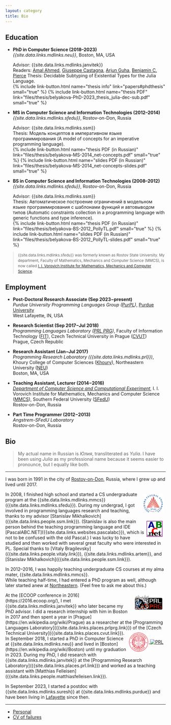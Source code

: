 ```yaml
---
layout: category
title: Bio
---
```


## Education

* **PhD in Computer Science (2018–2023)**  
  *{{site.data.links.mdlinks.neu}}*, Boston, MA, USA  

  Advisor: {{site.data.links.mdlinks.janvitek}}  
  Readers: [Amal Ahmed]({{site.data.links.people.amalahmed.link}}),
    [Giuseppe Castagna]({{site.data.links.people.gcastagna.link}}),
    [Arjun Guha]({{site.data.links.people.arjunguha.link}}),
    [Benjamin C. Pierce]({{site.data.links.people.bpierce.link}})
  Thesis: Decidable Subtyping of Existential Types for the Julia Language.  
  {% include link-button.html name="thesis info" link="papers#phdthesis" small="true" %}
  {% include link-button.html name="thesis PDF"
  link="files/thesis/belyakova-PhD-2023_thesis_julia-dec-sub.pdf" small="true"
  %}

* **MS in Computer Science and Information Technologies (2012–2014)**  
  *{{site.data.links.mdlinks.sfedu}}*, Rostov-on-Don, Russia  
  
  Advisor: {{site.data.links.mdlinks.ssm}}  
  Thesis: Модель концептов в императивном языке программирования (A model of concepts for an imperative programming language).  
  {% include link-button.html name="thesis PDF (in Russian)" link="files/thesis/belyakova-MS-2014_net-concepts.pdf" small="true" %}
  {% include link-button.html name="slides PDF (in Russian)" link="files/thesis/belyakova-MS-2014_net-concepts-slides.pdf" small="true" %}

* **BS in Computer Science  and Information Technologies (2008–2012)**  
  *{{site.data.links.mdlinks.sfedu}}*, Rostov-on-Don, Russia  
  
  Advisor: {{site.data.links.mdlinks.ssm}}  
  Thesis: Автоматическое построение ограничений в модельном языке программирования с шаблонами функций и автовыводом типов (Automatic constraints collection in
  a programming language with generic functions and type inference).  
  {% include link-button.html name="thesis PDF (in Russian)" link="files/thesis/belyakova-BS-2012_PollyTL.pdf" small="true" %}
  {% include link-button.html name="slides PDF (in Russian)" link="files/thesis/belyakova-BS-2012_PollyTL-slides.pdf" small="true" %}

> <small>{{site.data.links.mdlinks.sfedu}} was formerly known as Rostov State University. My department, Faculty of Mathematics, Mechanics and Computer Science (MMCS), is now called [I. I. Vorovich Institute for Mathematics, Mechanics and Computer Science]({{site.data.links.places.mmcs.link}}).</small>

## Employment

* **Post-Doctoral Research Associate (Sep 2023−present)**  
  *Purdue University Programming Languages Group ([PurPL]({{site.data.links.places.purpl.link}}))*,
  [Purdue University]({{site.data.links.places.purdue.link}})  
  West Lafayette, IN, USA

* **Research Scientist (Sep 2017−Jul 2018)**  
  *Programming Languages Laboratory ([PRL PRG]({{site.data.links.places.prlprg.link}}))*,
  Faculty of Information Technology ([FIT]({{site.data.links.places.fitcvut.link}})), 
  Czech Technical University in Prague ([CVUT]({{site.data.links.places.cvut.link}}))  
  Prague, Czech Republic

* **Research Assistant (Jan−Jul 2017)**  
  *Programming Research Laboratory ({{site.data.links.mdlinks.prl}})*,
  Khoury College of Computer Sciences ([Khoury]({{site.data.links.places.khoury.link}})), 
  Northeastern University ([NEU]({{site.data.links.places.neu.link}}))  
  Boston, MA, USA

* **Teaching Assistant, Lecturer (2014−2016)**  
  *[Department of Computer Science and Computational Experiment](http://sfedu.ru/www/rsu$elements$.info?p_es_id=2001100000000)*, 
  I. I. Vorovich Institute for Mathematics, Mechanics and Computer Science ([MMCS]({{site.data.links.places.mmcs.link}})),
  Southern Federal University ([SFedU]({{site.data.links.places.sfedu.link}}))  
  Rostov-on-Don, Russia

* **Part Time Programmer (2012−2013)**  
  *Angstrem-SFedU Laboratory*  
  Rostov-on-Don, Russia

## Bio

> My actual name in Russian is _Юлия_, transliterated as _Yulia_.
> I have been using _Julia_ as my professional name because
> it seems easier to pronounce, but I equally like both.

---

I was born in 1991 in the city of
[Rostov-on-Don](https://en.wikipedia.org/wiki/Rostov-on-Don), Russia, where I
grew up and lived until 2017.

<a href="{{site.data.links.places.sfedu.link}}" target="_blank">
  <img src="img/sfedu-en.png" alt="Southern Federal University logo"
    style="height: 60px; float: right; margin: 0.5em; vertical-align: middle; display: inline-block"/>
</a>
In 2008, I finished high school and started a CS undergraduate program at the
{{site.data.links.mdlinks.mmcs}} ({{site.data.links.mdlinks.sfedu}}).
During my undergrad, I got involved in programming languages research
and teaching, thanks to my advisor
[Stanislav Mikhalkovich]({{site.data.links.people.ssm.link}}).
<a href="{{site.data.links.websites.pascalabc}}" target="_blank">
  <img src="img/pabcnet-logo.png" alt="PascalABC.NET logo"
    style="height: 50px; float: right; margin: 0.5em; margin-right: 0.75em; vertical-align: middle; display: inline-block"/>
</a>
(Stanislav is also the main person behind the teaching programming language
and IDE [PascalABC.NET]({{site.data.links.websites.pascalabc}}),
which is not to be confused with the old Pascal.)
I was lucky to have studied and then worked with several great faculty
who were interested in PL. Special thanks to
[Vitaly Bragilevsky]({{site.data.links.people.vitaly.link}}),
{{site.data.links.mdlinks.artem}},
and [Stanislav Mikhalkovich]({{site.data.links.people.ssm.link}}).

In 2012–2016, I was happily teaching undergraduate CS courses at my alma mater,
{{site.data.links.mdlinks.mmcs}}.  
While teaching half-time, I had entered a PhD program as well, although
later started anew at [Northeastern]({{site.data.links.places.neu.link}}).
(Feel free to ask me about this.)

<a href="{{site.data.links.places.prlprg.link}}" target="_blank">
  <img src="img/prl-prg.png" alt="PRL PRG"
    style="height: 50px; float: right; margin: 0.5em; vertical-align: middle; display: inline-block"/>
</a>
At the [ECOOP conference in 2016](https://2016.ecoop.org/), I met
{{site.data.links.mdlinks.janvitek}} who later became my PhD advisor.
I did a research internship with him in Boston in 2017 and then spent a year in
[Prague](https://en.wikipedia.org/wiki/Prague) as a researcher at the
[Programming Languages Laboratory]({{site.data.links.places.prlprg.link}})
of the [Czech Technical University]({{site.data.links.places.cvut.link}}).

<div style="float: right; margin: 0.5em; vertical-align: middle; display: inline-block">
<a href="{{site.data.links.places.neu.link}}" target="_blank">
  <img src="img/neu-logo.svg" alt="Northeastern University logo"
    style="height: 60px; margin-right: 2px; vertical-align: middle; display: inline"/>
</a>
<a href="{{site.data.links.places.prl.link}}" target="_blank">
  <img src="img/prl.png" alt="PRL"
    style="height: 50px; vertical-align: middle; display: inline"/>
</a>
</div>
In September 2018, I started a PhD in Computer Science
at {{site.data.links.mdlinks.neu}} and lived in
[Boston](https://en.wikipedia.org/wiki/Boston) until my graduation in 2023.
During my PhD, I did research with {{site.data.links.mdlinks.janvitek}}
at the [Programming Research Laboratory]({{site.data.links.places.prl.link}})
and worked as a teaching assistant with
[Matthias Felleisen]({{site.data.links.people.matthiasfelleisen.link}}).

In September 2023, I started a postdoc with {{site.data.links.mdlinks.suresh}}
at {{site.data.links.mdlinks.purdue}} and have been living in
[Lafayette](https://en.wikipedia.org/wiki/Lafayette,_Indiana) since then.

---

* [Personal](personal)
* [CV of failures](failures)
